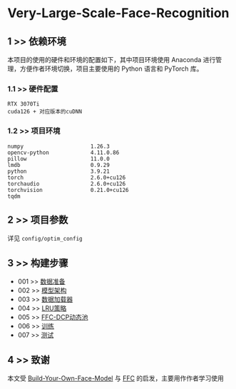 # Very-Large-Scale-Face-Recognition

## 1 >> 依赖环境

本项目的使用的硬件和环境的配置如下，其中项目环境使用 Anaconda 进行管理，方便作者环境切换，项目主要使用的 Python 语言和 PyTorch 库。

### 1.1 >> 硬件配置
```
RTX 3070Ti
cuda126 + 对应版本的cuDNN
```

### 1.2 >> 项目环境
```
numpy                     1.26.3
opencv-python             4.11.0.86
pillow                    11.0.0
lmdb                      0.9.29
python                    3.9.21
torch                     2.6.0+cu126
torchaudio                2.6.0+cu126
torchvision               0.21.0+cu126
tqdm         
```

## 2 >> 项目参数

详见 `config/optim_config`

## 3 >> 构建步骤

- 001 >> [数据准备](https://github.com/sqnkkang/Very-Large-Scale-Face-Recognition/blob/master/recognition/data.md)
- 002 >> [模型架构](https://github.com/sqnkkang/Very-Large-Scale-Face-Recognition/blob/master/recognition/model.md)
- 003 >> [数据加载器](https://github.com/sqnkkang/Very-Large-Scale-Face-Recognition/blob/master/recognition/dataloader.md)
- 004 >> [LRU策略](https://github.com/sqnkkang/Very-Large-Scale-Face-Recognition/blob/master/recognition/lru.md)
- 005 >> [FFC-DCP动态池](https://github.com/sqnkkang/Very-Large-Scale-Face-Recognition/blob/master/recognition/ffc_dcp.md)
- 006 >> [训练]()
- 007 >> [测试]()

## 4 >> 致谢

本文受 [Build-Your-Own-Face-Model](https://github.com/siriusdemon/Build-Your-Own-Face-Model/) 与 [FFC](https://github.com/tiandunx/FFC/) 的启发，主要用作作者学习使用
